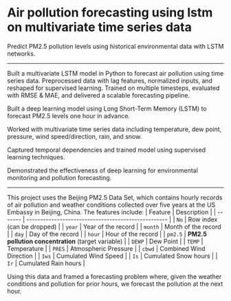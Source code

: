 # Air pollution forecasting using lstm on multivariate time series data
Predict PM2.5 pollution levels using historical environmental data with LSTM networks.

------------------------------------------------------------------------------------------------
Built a multivariate LSTM model in Python to forecast air pollution using time series data. Preprocessed data with lag features, normalized inputs, and reshaped for supervised learning. Trained on multiple timesteps, evaluated with RMSE & MAE, and delivered a scalable forecasting pipeline.

Built a deep learning model using Long Short-Term Memory (LSTM) to forecast PM2.5 levels one hour in advance.

Worked with multivariate time series data including temperature, dew point, pressure, wind speed/direction, rain, and snow.

Captured temporal dependencies and trained model using supervised learning techniques.

Demonstrated the effectiveness of deep learning for environmental monitoring and pollution forecasting.

----------------------------------------------------------------------------------------------------------
This project uses the Beijing PM2.5 Data Set, which contains hourly records of air pollution and weather conditions collected over five years at the US Embassy in Beijing, China.
The features include:
| Feature | Description                                         |
| ------- | --------------------------------------------------- |
| `No`    | Row index (can be dropped)                          |
| `year`  | Year of the record                                  |
| `month` | Month of the record                                 |
| `day`   | Day of the record                                   |
| `hour`  | Hour of the record                                  |
| `pm2.5` | **PM2.5 pollution concentration** (target variable) |
| `DEWP`  | Dew Point                                           |
| `TEMP`  | Temperature                                         |
| `PRES`  | Atmospheric Pressure                                |
| `cbwd`  | Combined Wind Direction                             |
| `Iws`   | Cumulated Wind Speed                                |
| `Is`    | Cumulated Snow hours                                |
| `Ir`    | Cumulated Rain hours                                |

Using this data and framed a forecasting problem where, given the weather conditions and pollution for prior hours, we forecast the pollution at the next hour.

